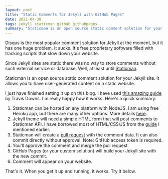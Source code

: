 ```yaml
---
layout: post
title: "Static Comments for Jekyll with GitHub Pages"
date: 2021-04-30
tags: jekyll staticman github githubpages
summary: "Staticman is an open source static comment solution for your Jekyll site"
---
```


Disqus is the most popular comment solution for Jekyll at the moment, but it has one huge problem. It sucks. It's free proprietary software filled with tracking scripts that slow down your website.

Since Jekyll sites are static there was no way to store comments without such external service or database. Well, at least until [Staticman](https://staticman.net/).

Staticman is an open source static comment solution for your Jekyll site. It allows you to have user-generated content on a static website.

I just have finished setting it up on this blog. I have used [this amazing guide](https://travisdowns.github.io/blog/2020/02/05/now-with-comments.html) by Travis Downs. I'm really happy how it works.
Here's a quick summary:

1. Staticman can be hosted on any platform with NodeJS. I am using free Heroku app, but there are many other options. More details [here](https://staticman.net/docs/index.html).
2. Jekyll theme will need a simple HTML form that will post comments to Staticman API. I have borrowed most of HTML/CSS/JS from the [guide](https://travisdowns.github.io/blog/2020/02/05/now-with-comments.html) I mentioned earlier.
3. Staticman will create a [pull request](https://github.com/enarmontas/interface/pull/9) with the comment data. It can also commit directly without approval. Note: GitHub access token is required.
4. You'll approve the comment and merge the pull request.
5. GitHub Pages (or your custom solution) will build your Jekyll site with the new commit.
6. Comment will appear on your website.

That's it. When you get it up and running, it works. Try it below.
